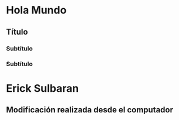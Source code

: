 # Hola Mundo
## Título
### Subtítulo
### Subtítulo

# Erick Sulbaran


## Modificación realizada desde el computador
